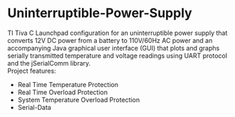 # Uninterruptible-Power-Supply
TI Tiva C Launchpad configuration for an uninterruptible power supply that converts 12V DC power from a battery to 110V/60Hz AC power and an accompanying Java graphical user interface (GUI) that plots and graphs serially transmitted temperature and voltage readings using UART protocol and the jSerialComm library.                                                                                                                                    
Project features:
- Real Time Temperature Protection
- Real Time Overload Protection
- System Temperature Overload Protection
- Serial-Data
